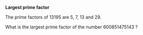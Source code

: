 **Largest prime factor**

The prime factors of 13195 are 5, 7, 13 and 29.

What is the largest prime factor of the number 600851475143 ?
